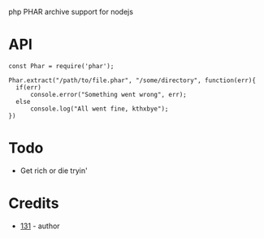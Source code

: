 php PHAR archive support for nodejs

# API 

```
const Phar = require('phar');

Phar.extract("/path/to/file.phar", "/some/directory", function(err){
  if(err)
      console.error("Something went wrong", err);
  else
      console.log("All went fine, kthxbye");
})

```


# Todo
* Get rich or die tryin'


# Credits
* [131](https://github.com/131) - author
